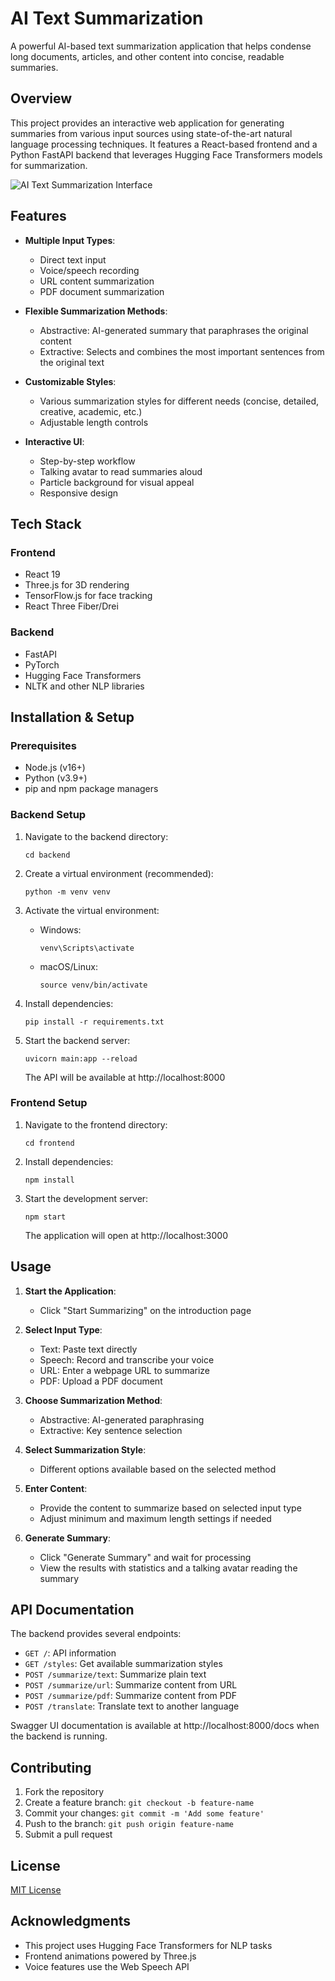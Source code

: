 # AI Text Summarization

A powerful AI-based text summarization application that helps condense long documents, articles, and other content into concise, readable summaries.

## Overview

This project provides an interactive web application for generating summaries from various input sources using state-of-the-art natural language processing techniques. It features a React-based frontend and a Python FastAPI backend that leverages Hugging Face Transformers models for summarization.

![AI Text Summarization Interface](https://placeholder-for-screenshot.png)

## Features

- **Multiple Input Types**:
  - Direct text input
  - Voice/speech recording
  - URL content summarization
  - PDF document summarization

- **Flexible Summarization Methods**:
  - Abstractive: AI-generated summary that paraphrases the original content
  - Extractive: Selects and combines the most important sentences from the original text

- **Customizable Styles**:
  - Various summarization styles for different needs (concise, detailed, creative, academic, etc.)
  - Adjustable length controls

- **Interactive UI**:
  - Step-by-step workflow
  - Talking avatar to read summaries aloud
  - Particle background for visual appeal
  - Responsive design

## Tech Stack

### Frontend
- React 19
- Three.js for 3D rendering
- TensorFlow.js for face tracking
- React Three Fiber/Drei

### Backend
- FastAPI
- PyTorch
- Hugging Face Transformers
- NLTK and other NLP libraries

## Installation & Setup

### Prerequisites
- Node.js (v16+)
- Python (v3.9+)
- pip and npm package managers

### Backend Setup

1. Navigate to the backend directory:
   ```
   cd backend
   ```

2. Create a virtual environment (recommended):
   ```
   python -m venv venv
   ```

3. Activate the virtual environment:
   - Windows:
     ```
     venv\Scripts\activate
     ```
   - macOS/Linux:
     ```
     source venv/bin/activate
     ```

4. Install dependencies:
   ```
   pip install -r requirements.txt
   ```

5. Start the backend server:
   ```
   uvicorn main:app --reload
   ```
   The API will be available at http://localhost:8000

### Frontend Setup

1. Navigate to the frontend directory:
   ```
   cd frontend
   ```

2. Install dependencies:
   ```
   npm install
   ```

3. Start the development server:
   ```
   npm start
   ```
   The application will open at http://localhost:3000

## Usage

1. **Start the Application**:
   - Click "Start Summarizing" on the introduction page

2. **Select Input Type**:
   - Text: Paste text directly
   - Speech: Record and transcribe your voice
   - URL: Enter a webpage URL to summarize
   - PDF: Upload a PDF document

3. **Choose Summarization Method**:
   - Abstractive: AI-generated paraphrasing
   - Extractive: Key sentence selection

4. **Select Summarization Style**:
   - Different options available based on the selected method

5. **Enter Content**:
   - Provide the content to summarize based on selected input type
   - Adjust minimum and maximum length settings if needed

6. **Generate Summary**:
   - Click "Generate Summary" and wait for processing
   - View the results with statistics and a talking avatar reading the summary

## API Documentation

The backend provides several endpoints:

- `GET /`: API information
- `GET /styles`: Get available summarization styles
- `POST /summarize/text`: Summarize plain text
- `POST /summarize/url`: Summarize content from URL
- `POST /summarize/pdf`: Summarize content from PDF
- `POST /translate`: Translate text to another language

Swagger UI documentation is available at http://localhost:8000/docs when the backend is running.

## Contributing

1. Fork the repository
2. Create a feature branch: `git checkout -b feature-name`
3. Commit your changes: `git commit -m 'Add some feature'`
4. Push to the branch: `git push origin feature-name`
5. Submit a pull request

## License

[MIT License](LICENSE)

## Acknowledgments

- This project uses Hugging Face Transformers for NLP tasks
- Frontend animations powered by Three.js
- Voice features use the Web Speech API